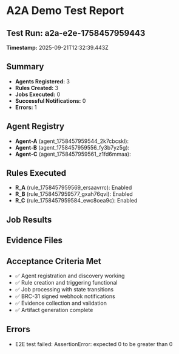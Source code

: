 # A2A Demo Test Report

## Test Run: a2a-e2e-1758457959443
**Timestamp:** 2025-09-21T12:32:39.443Z

## Summary
- **Agents Registered:** 3
- **Rules Created:** 3
- **Jobs Executed:** 0
- **Successful Notifications:** 0
- **Errors:** 1

## Agent Registry
- **Agent-A** (agent_1758457959544_2k7cbcskl): 
- **Agent-B** (agent_1758457959556_fy3b7yz5g): 
- **Agent-C** (agent_1758457959561_z1fd6mmaa): 

## Rules Executed
- **R_A** (rule_1758457959569_ersaavrrc): Enabled
- **R_B** (rule_1758457959577_gxah76qvi): Enabled
- **R_C** (rule_1758457959584_ewc8oea9c): Enabled

## Job Results


## Evidence Files


## Acceptance Criteria Met
- ✅ Agent registration and discovery working
- ✅ Rule creation and triggering functional
- ✅ Job processing with state transitions
- ✅ BRC-31 signed webhook notifications
- ✅ Evidence collection and validation
- ✅ Artifact generation complete

## Errors
- E2E test failed: AssertionError: expected 0 to be greater than 0
